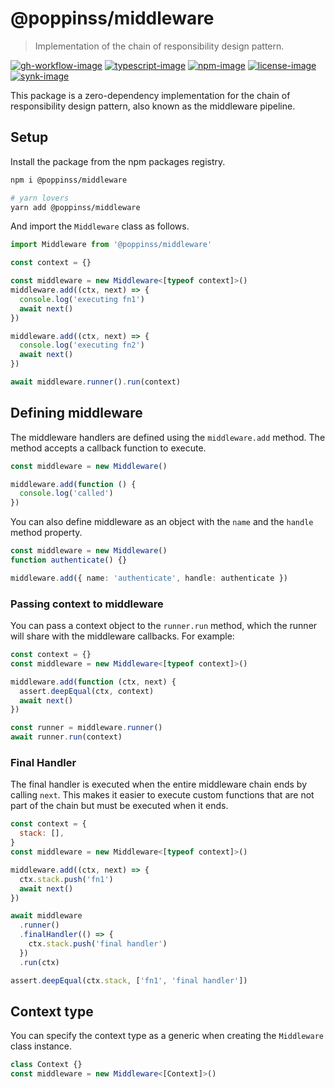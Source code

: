 # @poppinss/middleware
> Implementation of the chain of responsibility design pattern.

[![gh-workflow-image]][gh-workflow-url] [![typescript-image]][typescript-url] [![npm-image]][npm-url] [![license-image]][license-url] [![synk-image]][synk-url]

This package is a zero-dependency implementation for the chain of responsibility design pattern, also known as the middleware pipeline.

## Setup
Install the package from the npm packages registry.

```sh
npm i @poppinss/middleware

# yarn lovers
yarn add @poppinss/middleware
```

And import the `Middleware` class as follows.

```ts
import Middleware from '@poppinss/middleware'

const context = {}

const middleware = new Middleware<[typeof context]>()
middleware.add((ctx, next) => {
  console.log('executing fn1')
  await next()
})

middleware.add((ctx, next) => {
  console.log('executing fn2')
  await next()
})

await middleware.runner().run(context)
```

## Defining middleware

The middleware handlers are defined using the `middleware.add` method. The method accepts a callback function to execute.

```ts
const middleware = new Middleware()

middleware.add(function () {
  console.log('called')
})
```

You can also define middleware as an object with the `name` and the `handle` method property.

```ts
const middleware = new Middleware()
function authenticate() {}

middleware.add({ name: 'authenticate', handle: authenticate })
```

### Passing context to middleware
You can pass a context object to the `runner.run` method, which the runner will share with the middleware callbacks. For example:

```ts
const context = {}
const middleware = new Middleware<[typeof context]>()

middleware.add(function (ctx, next) {
  assert.deepEqual(ctx, context)
  await next()
})

const runner = middleware.runner()
await runner.run(context)
```


### Final Handler
The final handler is executed when the entire middleware chain ends by calling `next`. This makes it easier to execute custom functions that are not part of the chain but must be executed when it ends.

```js
const context = {
  stack: [],
}
const middleware = new Middleware<[typeof context]>()

middleware.add((ctx, next) => {
  ctx.stack.push('fn1')
  await next()
})

await middleware
  .runner()
  .finalHandler(() => {
    ctx.stack.push('final handler')
  })
  .run(ctx)

assert.deepEqual(ctx.stack, ['fn1', 'final handler'])
```

## Context type
You can specify the context type as a generic when creating the `Middleware` class instance.

```ts
class Context {}
const middleware = new Middleware<[Context]>()
```

[gh-workflow-image]: https://img.shields.io/github/workflow/status/poppinss/middleware/test?style=for-the-badge
[gh-workflow-url]: https://github.com/poppinss/middleware/actions/workflows/test.yml "Github action"

[typescript-image]: https://img.shields.io/badge/Typescript-294E80.svg?style=for-the-badge&logo=typescript
[typescript-url]: "typescript"

[npm-image]: https://img.shields.io/npm/v/middleware.svg?style=for-the-badge&logo=npm
[npm-url]: https://npmjs.org/package/middleware 'npm'

[license-image]: https://img.shields.io/npm/l/middleware?color=blueviolet&style=for-the-badge
[license-url]: LICENSE.md 'license'

[synk-image]: https://img.shields.io/snyk/vulnerabilities/github/poppinss/middleware?label=Synk%20Vulnerabilities&style=for-the-badge
[synk-url]: https://snyk.io/test/github/poppinss/middleware?targetFile=package.json 'synk'
